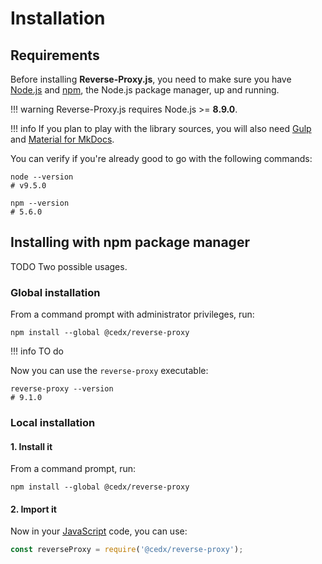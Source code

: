 # Installation

## Requirements
Before installing **Reverse-Proxy.js**, you need to make sure you have [Node.js](https://nodejs.org) and [npm](https://www.npmjs.com), the Node.js package manager, up and running.

!!! warning
    Reverse-Proxy.js requires Node.js >= **8.9.0**.

!!! info
    If you plan to play with the library sources, you will also need
    [Gulp](https://gulpjs.com) and [Material for MkDocs](https://squidfunk.github.io/mkdocs-material).
    
You can verify if you're already good to go with the following commands:

```shell
node --version
# v9.5.0

npm --version
# 5.6.0
```

## Installing with npm package manager
TODO Two possible usages.

### Global installation
From a command prompt with administrator privileges, run:

```shell
npm install --global @cedx/reverse-proxy
```

!!! info
    TO do

Now you can use the `reverse-proxy` executable:

```shell
reverse-proxy --version
# 9.1.0
```

### Local installation

#### 1. Install it
From a command prompt, run:

```shell
npm install --global @cedx/reverse-proxy
```

#### 2. Import it
Now in your [JavaScript](https://developer.mozilla.org/en-US/docs/Web/JavaScript) code, you can use:

```js
const reverseProxy = require('@cedx/reverse-proxy');
```
